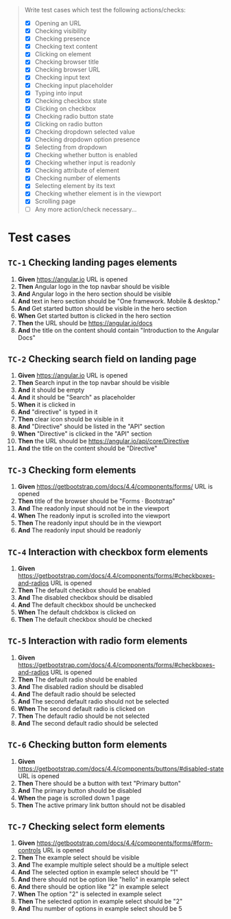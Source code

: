 > Write test cases which test the following actions/checks:
> - [x] Opening an URL
> - [x] Checking visibility
> - [x] Checking presence
> - [x] Checking text content
> - [x] Clicking on element
> - [x] Checking browser title
> - [x] Checking browser URL
> - [x] Checking input text
> - [x] Checking input placeholder
> - [x] Typing into input
> - [x] Checking checkbox state
> - [x] Clicking on checkbox
> - [x] Checking radio button state
> - [x] Clicking on radio button
> - [x] Checking dropdown selected value
> - [x] Checking dropdown option presence
> - [x] Selecting from dropdown
> - [x] Checking whether button is enabled
> - [x] Checking whether input is readonly
> - [x] Checking attribute of element
> - [x] Checking number of elements
> - [x] Selecting element by its text
> - [x] Checking whether element is in the viewport
> - [x] Scrolling page
> - [ ] Any more action/check necessary...

# Test cases

## `TC-1` Checking landing pages elements

1. **Given** https://angular.io URL is opened
1. **Then** Angular logo in the top navbar should be visible
1. **And** Angular logo in the hero section should be visible
1. **And** text in hero section should be "One framework. Mobile & desktop."
1. **And** Get started button should be visible in the hero section
1. **When** Get started button is clicked in the hero section
1. **Then** the URL should be https://angular.io/docs
1. **And** the title on the content should contain "Introduction to the Angular Docs"

## `TC-2` Checking search field on landing page

1. **Given** https://angular.io URL is opened
1. **Then** Search input in the top navbar should be visible
1. **And** it should be empty
1. **And** it should be "Search" as placeholder
1. **When** it is clicked in
1. **And** "directive" is typed in it
1. **Then** clear icon should be visible in it
1. **And** "Directive" should be listed in the "API" section
1. **When** "Directive" is clicked in the "API" section
1. **Then** the URL should be https://angular.io/api/core/Directive
1. **And** the title on the content should be "Directive"

## `TC-3` Checking form elements

1. **Given** https://getbootstrap.com/docs/4.4/components/forms/ URL is opened
1. **Then** title of the browser should be "Forms · Bootstrap"
1. **And** The readonly input should not be in the viewport
1. **When** The readonly input is scrolled into the viewport
1. **Then** The readonly input should be in the viewport
1. **And** The readonly input should be readonly

## `TC-4` Interaction with checkbox form elements

1. **Given** https://getbootstrap.com/docs/4.4/components/forms/#checkboxes-and-radios URL is opened
1. **Then** The default checkbox should be enabled
1. **And** The disabled checkbox should be disabled
1. **And** The default checkbox should be unchecked
1. **When** The default chdckbox is clicked on
1. **Then** The default checkbox should be checked

## `TC-5` Interaction with radio form elements

1. **Given** https://getbootstrap.com/docs/4.4/components/forms/#checkboxes-and-radios URL is opened
1. **Then** The default radio should be enabled
1. **And** The disabled radion should be disabled
1. **And** The default radio should be selected
1. **And** The second default radio should not be selected
1. **When** The second default radio is clicked on
1. **Then** The default radio should be not selected
1. **And** The second default radio should be selected

## `TC-6` Checking button form elements

1. **Given** https://getbootstrap.com/docs/4.4/components/buttons/#disabled-state URL is opened
1. **Then** There should be a button with text "Primary button"
1. **And** The primary button should be disabled
1. **When** the page is scrolled down 1 page
1. **Then** The active primary link button should not be disabled

## `TC-7` Checking select form elements

1. **Given** https://getbootstrap.com/docs/4.4/components/forms/#form-controls URL is opened
1. **Then** The example select should be visible
1. **And** The example multiple select should be a multiple select
1. **And** The selected option in example select should be "1"
1. **And** there should not be option like "hello" in example select
1. **And** there should be option like "2" in example select
1. **When** The option "2" is selected in example select
1. **Then** The selected option in example select should be "2"
1. **And** Thu number of options in example select should be 5